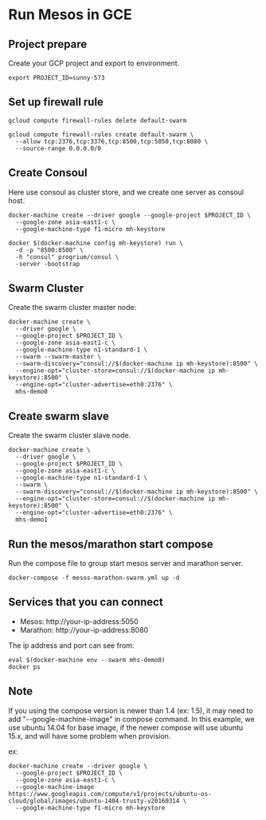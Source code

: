 # Run Mesos in GCE

## Project prepare

Create your GCP project and export to environment.

```
export PROJECT_ID=sunny-573
```

## Set up firewall rule

```
gcloud compute firewall-rules delete default-swarm

gcloud compute firewall-rules create default-swarm \
  --allow tcp:2376,tcp:3376,tcp:8500,tcp:5050,tcp:8080 \
  --source-range 0.0.0.0/0
```

## Create Consoul

Here use consoul as cluster store, and we create one server as consoul host.

```
docker-machine create --driver google --google-project $PROJECT_ID \
  --google-zone asia-east1-c \
  --google-machine-type f1-micro mh-keystore

docker $(docker-machine config mh-keystore) run \
  -d -p "8500:8500" \
  -h "consul" progrium/consul \
  -server -bootstrap
```

## Swarm Cluster

Create the swarm cluster master node:

```
docker-machine create \
  --driver google \
  --google-project $PROJECT_ID \
  --google-zone asia-east1-c \
  --google-machine-type n1-standard-1 \
  --swarm --swarm-master \
  --swarm-discovery="consul://$(docker-machine ip mh-keystore):8500" \
  --engine-opt="cluster-store=consul://$(docker-machine ip mh-keystore):8500" \
  --engine-opt="cluster-advertise=eth0:2376" \
  mhs-demo0
```


## Create swarm slave

Create the swarm cluster slave node.

```
docker-machine create \
  --driver google \
  --google-project $PROJECT_ID \
  --google-zone asia-east1-c \
  --google-machine-type n1-standard-1 \
  --swarm \
  --swarm-discovery="consul://$(docker-machine ip mh-keystore):8500" \
  --engine-opt="cluster-store=consul://$(docker-machine ip mh-keystore):8500" \
  --engine-opt="cluster-advertise=eth0:2376" \
  mhs-demo1
```

## Run the mesos/marathon start compose

Run the compose file to group start mesos server and marathon server.

```
docker-compose -f mesos-marathon-swarm.yml up -d
```

## Services that you can connect

* Mesos: http://your-ip-address:5050
* Marathon: http://your-ip-address:8080

The ip address and port can see from:

```
eval $(docker-machine env --swarm mhs-demo0)
docker ps
```

## Note

If you using the compose version is newer than 1.4 (ex: 1.5), it may need to add "--google-machine-image" in compose command. In this example, we use ubuntu 14.04 for base image, if the newer compose will use ubuntu 15.x, and will have some problem when provision.

ex: 

```
docker-machine create --driver google \
  --google-project $PROJECT_ID \
  --google-zone asia-east1-c \
  --google-machine-image https://www.googleapis.com/compute/v1/projects/ubuntu-os-cloud/global/images/ubuntu-1404-trusty-v20160314 \
  --google-machine-type f1-micro mh-keystore
``` 


